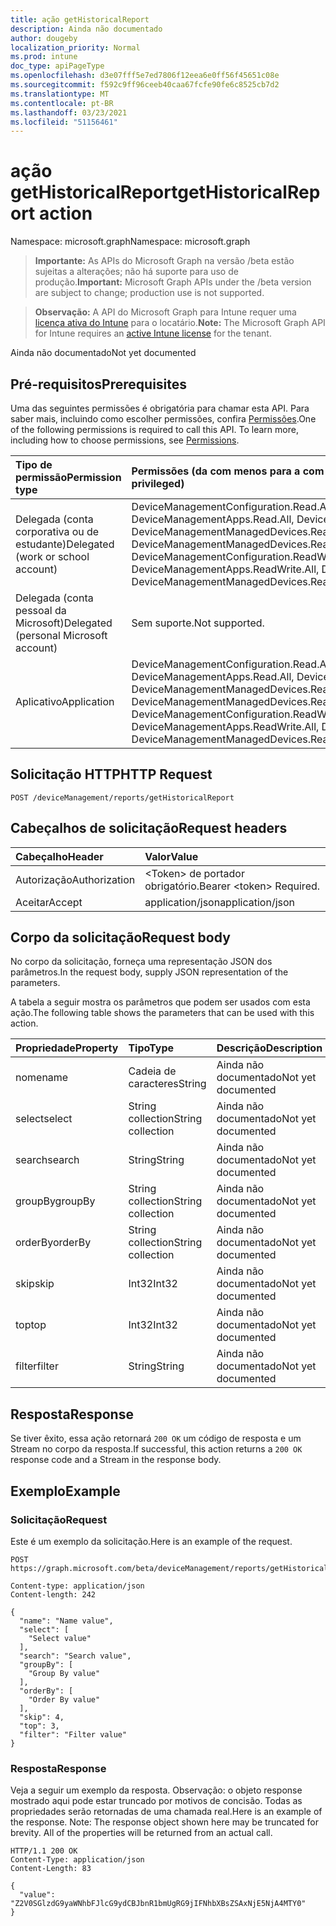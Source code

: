```yaml
---
title: ação getHistoricalReport
description: Ainda não documentado
author: dougeby
localization_priority: Normal
ms.prod: intune
doc_type: apiPageType
ms.openlocfilehash: d3e07fff5e7ed7806f12eea6e0ff56f45651c08e
ms.sourcegitcommit: f592c9ff96ceeb40caa67fcfe90fe6c8525cb7d2
ms.translationtype: MT
ms.contentlocale: pt-BR
ms.lasthandoff: 03/23/2021
ms.locfileid: "51156461"
---
```

# <a name="gethistoricalreport-action"></a><span data-ttu-id="8b811-103">ação getHistoricalReport</span><span class="sxs-lookup"><span data-stu-id="8b811-103">getHistoricalReport action</span></span>

<span data-ttu-id="8b811-104">Namespace: microsoft.graph</span><span class="sxs-lookup"><span data-stu-id="8b811-104">Namespace: microsoft.graph</span></span>

> <span data-ttu-id="8b811-105">**Importante:** As APIs do Microsoft Graph na versão /beta estão sujeitas a alterações; não há suporte para uso de produção.</span><span class="sxs-lookup"><span data-stu-id="8b811-105">**Important:** Microsoft Graph APIs under the /beta version are subject to change; production use is not supported.</span></span>

> <span data-ttu-id="8b811-106">**Observação:** A API do Microsoft Graph para Intune requer uma [licença ativa do Intune](https://go.microsoft.com/fwlink/?linkid=839381) para o locatário.</span><span class="sxs-lookup"><span data-stu-id="8b811-106">**Note:** The Microsoft Graph API for Intune requires an [active Intune license](https://go.microsoft.com/fwlink/?linkid=839381) for the tenant.</span></span>

<span data-ttu-id="8b811-107">Ainda não documentado</span><span class="sxs-lookup"><span data-stu-id="8b811-107">Not yet documented</span></span>

## <a name="prerequisites"></a><span data-ttu-id="8b811-108">Pré-requisitos</span><span class="sxs-lookup"><span data-stu-id="8b811-108">Prerequisites</span></span>
<span data-ttu-id="8b811-p101">Uma das seguintes permissões é obrigatória para chamar esta API. Para saber mais, incluindo como escolher permissões, confira [Permissões](/graph/permissions-reference).</span><span class="sxs-lookup"><span data-stu-id="8b811-p101">One of the following permissions is required to call this API. To learn more, including how to choose permissions, see [Permissions](/graph/permissions-reference).</span></span>

|<span data-ttu-id="8b811-111">Tipo de permissão</span><span class="sxs-lookup"><span data-stu-id="8b811-111">Permission type</span></span>|<span data-ttu-id="8b811-112">Permissões (da com menos para a com mais privilégios)</span><span class="sxs-lookup"><span data-stu-id="8b811-112">Permissions (from least to most privileged)</span></span>|
|:---|:---|
|<span data-ttu-id="8b811-113">Delegada (conta corporativa ou de estudante)</span><span class="sxs-lookup"><span data-stu-id="8b811-113">Delegated (work or school account)</span></span>|<span data-ttu-id="8b811-114">DeviceManagementConfiguration.Read.All, DeviceManagementConfiguration.ReadWrite.All, DeviceManagementApps.Read.All, DeviceManagementApps.ReadWrite.All, DeviceManagementManagedDevices.Read.All, DeviceManagementManagedDevices.ReadWrite.All</span><span class="sxs-lookup"><span data-stu-id="8b811-114">DeviceManagementConfiguration.Read.All, DeviceManagementConfiguration.ReadWrite.All, DeviceManagementApps.Read.All, DeviceManagementApps.ReadWrite.All, DeviceManagementManagedDevices.Read.All, DeviceManagementManagedDevices.ReadWrite.All</span></span>|
|<span data-ttu-id="8b811-115">Delegada (conta pessoal da Microsoft)</span><span class="sxs-lookup"><span data-stu-id="8b811-115">Delegated (personal Microsoft account)</span></span>|<span data-ttu-id="8b811-116">Sem suporte.</span><span class="sxs-lookup"><span data-stu-id="8b811-116">Not supported.</span></span>|
|<span data-ttu-id="8b811-117">Aplicativo</span><span class="sxs-lookup"><span data-stu-id="8b811-117">Application</span></span>|<span data-ttu-id="8b811-118">DeviceManagementConfiguration.Read.All, DeviceManagementConfiguration.ReadWrite.All, DeviceManagementApps.Read.All, DeviceManagementApps.ReadWrite.All, DeviceManagementManagedDevices.Read.All, DeviceManagementManagedDevices.ReadWrite.All</span><span class="sxs-lookup"><span data-stu-id="8b811-118">DeviceManagementConfiguration.Read.All, DeviceManagementConfiguration.ReadWrite.All, DeviceManagementApps.Read.All, DeviceManagementApps.ReadWrite.All, DeviceManagementManagedDevices.Read.All, DeviceManagementManagedDevices.ReadWrite.All</span></span>|

## <a name="http-request"></a><span data-ttu-id="8b811-119">Solicitação HTTP</span><span class="sxs-lookup"><span data-stu-id="8b811-119">HTTP Request</span></span>
<!-- {
  "blockType": "ignored"
}
-->
``` http
POST /deviceManagement/reports/getHistoricalReport
```

## <a name="request-headers"></a><span data-ttu-id="8b811-120">Cabeçalhos de solicitação</span><span class="sxs-lookup"><span data-stu-id="8b811-120">Request headers</span></span>
|<span data-ttu-id="8b811-121">Cabeçalho</span><span class="sxs-lookup"><span data-stu-id="8b811-121">Header</span></span>|<span data-ttu-id="8b811-122">Valor</span><span class="sxs-lookup"><span data-stu-id="8b811-122">Value</span></span>|
|:---|:---|
|<span data-ttu-id="8b811-123">Autorização</span><span class="sxs-lookup"><span data-stu-id="8b811-123">Authorization</span></span>|<span data-ttu-id="8b811-124">&lt;Token&gt; de portador obrigatório.</span><span class="sxs-lookup"><span data-stu-id="8b811-124">Bearer &lt;token&gt; Required.</span></span>|
|<span data-ttu-id="8b811-125">Aceitar</span><span class="sxs-lookup"><span data-stu-id="8b811-125">Accept</span></span>|<span data-ttu-id="8b811-126">application/json</span><span class="sxs-lookup"><span data-stu-id="8b811-126">application/json</span></span>|

## <a name="request-body"></a><span data-ttu-id="8b811-127">Corpo da solicitação</span><span class="sxs-lookup"><span data-stu-id="8b811-127">Request body</span></span>
<span data-ttu-id="8b811-128">No corpo da solicitação, forneça uma representação JSON dos parâmetros.</span><span class="sxs-lookup"><span data-stu-id="8b811-128">In the request body, supply JSON representation of the parameters.</span></span>

<span data-ttu-id="8b811-129">A tabela a seguir mostra os parâmetros que podem ser usados com esta ação.</span><span class="sxs-lookup"><span data-stu-id="8b811-129">The following table shows the parameters that can be used with this action.</span></span>

|<span data-ttu-id="8b811-130">Propriedade</span><span class="sxs-lookup"><span data-stu-id="8b811-130">Property</span></span>|<span data-ttu-id="8b811-131">Tipo</span><span class="sxs-lookup"><span data-stu-id="8b811-131">Type</span></span>|<span data-ttu-id="8b811-132">Descrição</span><span class="sxs-lookup"><span data-stu-id="8b811-132">Description</span></span>|
|:---|:---|:---|
|<span data-ttu-id="8b811-133">nome</span><span class="sxs-lookup"><span data-stu-id="8b811-133">name</span></span>|<span data-ttu-id="8b811-134">Cadeia de caracteres</span><span class="sxs-lookup"><span data-stu-id="8b811-134">String</span></span>|<span data-ttu-id="8b811-135">Ainda não documentado</span><span class="sxs-lookup"><span data-stu-id="8b811-135">Not yet documented</span></span>|
|<span data-ttu-id="8b811-136">select</span><span class="sxs-lookup"><span data-stu-id="8b811-136">select</span></span>|<span data-ttu-id="8b811-137">String collection</span><span class="sxs-lookup"><span data-stu-id="8b811-137">String collection</span></span>|<span data-ttu-id="8b811-138">Ainda não documentado</span><span class="sxs-lookup"><span data-stu-id="8b811-138">Not yet documented</span></span>|
|<span data-ttu-id="8b811-139">search</span><span class="sxs-lookup"><span data-stu-id="8b811-139">search</span></span>|<span data-ttu-id="8b811-140">String</span><span class="sxs-lookup"><span data-stu-id="8b811-140">String</span></span>|<span data-ttu-id="8b811-141">Ainda não documentado</span><span class="sxs-lookup"><span data-stu-id="8b811-141">Not yet documented</span></span>|
|<span data-ttu-id="8b811-142">groupBy</span><span class="sxs-lookup"><span data-stu-id="8b811-142">groupBy</span></span>|<span data-ttu-id="8b811-143">String collection</span><span class="sxs-lookup"><span data-stu-id="8b811-143">String collection</span></span>|<span data-ttu-id="8b811-144">Ainda não documentado</span><span class="sxs-lookup"><span data-stu-id="8b811-144">Not yet documented</span></span>|
|<span data-ttu-id="8b811-145">orderBy</span><span class="sxs-lookup"><span data-stu-id="8b811-145">orderBy</span></span>|<span data-ttu-id="8b811-146">String collection</span><span class="sxs-lookup"><span data-stu-id="8b811-146">String collection</span></span>|<span data-ttu-id="8b811-147">Ainda não documentado</span><span class="sxs-lookup"><span data-stu-id="8b811-147">Not yet documented</span></span>|
|<span data-ttu-id="8b811-148">skip</span><span class="sxs-lookup"><span data-stu-id="8b811-148">skip</span></span>|<span data-ttu-id="8b811-149">Int32</span><span class="sxs-lookup"><span data-stu-id="8b811-149">Int32</span></span>|<span data-ttu-id="8b811-150">Ainda não documentado</span><span class="sxs-lookup"><span data-stu-id="8b811-150">Not yet documented</span></span>|
|<span data-ttu-id="8b811-151">top</span><span class="sxs-lookup"><span data-stu-id="8b811-151">top</span></span>|<span data-ttu-id="8b811-152">Int32</span><span class="sxs-lookup"><span data-stu-id="8b811-152">Int32</span></span>|<span data-ttu-id="8b811-153">Ainda não documentado</span><span class="sxs-lookup"><span data-stu-id="8b811-153">Not yet documented</span></span>|
|<span data-ttu-id="8b811-154">filter</span><span class="sxs-lookup"><span data-stu-id="8b811-154">filter</span></span>|<span data-ttu-id="8b811-155">String</span><span class="sxs-lookup"><span data-stu-id="8b811-155">String</span></span>|<span data-ttu-id="8b811-156">Ainda não documentado</span><span class="sxs-lookup"><span data-stu-id="8b811-156">Not yet documented</span></span>|



## <a name="response"></a><span data-ttu-id="8b811-157">Resposta</span><span class="sxs-lookup"><span data-stu-id="8b811-157">Response</span></span>
<span data-ttu-id="8b811-158">Se tiver êxito, essa ação retornará `200 OK` um código de resposta e um Stream no corpo da resposta.</span><span class="sxs-lookup"><span data-stu-id="8b811-158">If successful, this action returns a `200 OK` response code and a Stream in the response body.</span></span>

## <a name="example"></a><span data-ttu-id="8b811-159">Exemplo</span><span class="sxs-lookup"><span data-stu-id="8b811-159">Example</span></span>

### <a name="request"></a><span data-ttu-id="8b811-160">Solicitação</span><span class="sxs-lookup"><span data-stu-id="8b811-160">Request</span></span>
<span data-ttu-id="8b811-161">Este é um exemplo da solicitação.</span><span class="sxs-lookup"><span data-stu-id="8b811-161">Here is an example of the request.</span></span>
``` http
POST https://graph.microsoft.com/beta/deviceManagement/reports/getHistoricalReport

Content-type: application/json
Content-length: 242

{
  "name": "Name value",
  "select": [
    "Select value"
  ],
  "search": "Search value",
  "groupBy": [
    "Group By value"
  ],
  "orderBy": [
    "Order By value"
  ],
  "skip": 4,
  "top": 3,
  "filter": "Filter value"
}
```

### <a name="response"></a><span data-ttu-id="8b811-162">Resposta</span><span class="sxs-lookup"><span data-stu-id="8b811-162">Response</span></span>
<span data-ttu-id="8b811-p102">Veja a seguir um exemplo da resposta. Observação: o objeto response mostrado aqui pode estar truncado por motivos de concisão. Todas as propriedades serão retornadas de uma chamada real.</span><span class="sxs-lookup"><span data-stu-id="8b811-p102">Here is an example of the response. Note: The response object shown here may be truncated for brevity. All of the properties will be returned from an actual call.</span></span>
``` http
HTTP/1.1 200 OK
Content-Type: application/json
Content-Length: 83

{
  "value": "Z2V0SGlzdG9yaWNhbFJlcG9ydCBJbnR1bmUgRG9jIFNhbXBsZSAxNjE5NjA4MTY0"
}
```





